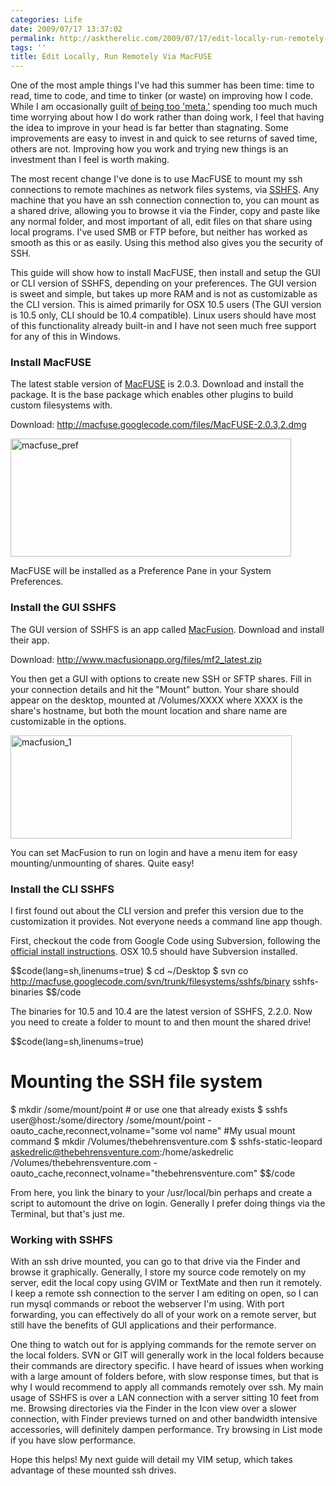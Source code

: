 ```yaml
---
categories: Life
date: 2009/07/17 13:37:02
permalink: http://asktherelic.com/2009/07/17/edit-locally-run-remotely-via-macfuse/
tags: ''
title: Edit Locally, Run Remotely Via MacFUSE
---
```

One of the most ample things I've had this summer has been time: time to read, time to code, and time to tinker (or waste) on improving how I code. While I am occasionally guilt <a title="http://www.codinghorror.com/blog/archives/001282.html" href="http://www.codinghorror.com/blog/archives/001282.html" target="_blank">of being too 'meta,'</a> spending too much much time worrying about how I do work rather than doing work, I feel that having the idea to improve in your head is far better than stagnating. Some improvements are easy to invest in and quick to see returns of saved time, others are not. Improving how you work and trying new things is an investment than I feel is worth making.

The most recent change I've done is to use MacFUSE to mount my ssh connections to remote machines as network files systems, via <a title="http://en.wikipedia.org/wiki/Sshfs" href="http://en.wikipedia.org/wiki/Sshfs">SSHFS</a>. Any machine that you have an ssh connection connection to, you can mount as a shared drive, allowing you to browse it via the Finder, copy and paste like any normal folder, and most important of all, edit files on that share using local programs. I've used SMB or FTP before, but neither has worked as smooth as this or as easily. Using this method also gives you the security of SSH.

This guide will show how to install MacFUSE, then install and setup the GUI or CLI version of SSHFS, depending on your preferences. The GUI version is sweet and simple, but takes up more RAM and is not as customizable as the CLI version. This is aimed primarily for OSX 10.5 users (The GUI version is 10.5 only, CLI should be 10.4 compatible). Linux users should have most of this functionality already built-in and I have not seen much free support for any of this in Windows.
<h3>Install MacFUSE</h3>
The latest stable version of <a title="http://code.google.com/p/macfuse/" href="http://code.google.com/p/macfuse/">MacFUSE</a> is 2.0.3. Download and install the package. It is the base package which enables other plugins to build custom filesystems with.

Download: <a title="http://macfuse.googlecode.com/files/MacFUSE-2.0.3,2.dmg" href="http://macfuse.googlecode.com/files/MacFUSE-2.0.3,2.dmg">http://macfuse.googlecode.com/files/MacFUSE-2.0.3,2.dmg</a>

<a href="http://thebehrensventure.com/wp-content/uploads/2009/07/macfuse_pref.png"><img class="aligncenter size-medium wp-image-518" title="macfuse_pref" src="http://thebehrensventure.com/wp-content/uploads/2009/07/macfuse_pref-449x189.png" alt="macfuse_pref" width="449" height="189" /></a>

MacFUSE will be installed as a Preference Pane in your System Preferences.
<h3>Install the GUI SSHFS</h3>
The GUI version of SSHFS is an app called <a title="http://www.macfusionapp.org/" href="http://www.macfusionapp.org/">MacFusion</a>. Download and install their app.

Download: <a title="http://www.macfusionapp.org/files/mf2_latest.zip" href="http://www.macfusionapp.org/files/mf2_latest.zip">http://www.macfusionapp.org/files/mf2_latest.zip</a>

You then get a GUI with options to create new SSH or SFTP shares. Fill in your connection details and hit the "Mount" button. Your share should appear on the desktop, mounted at /Volumes/XXXX where XXXX is the share's hostname, but both the mount location and share name are customizable in the options.

<a href="http://thebehrensventure.com/wp-content/uploads/2009/07/macfusion_1.png"><img class="aligncenter size-medium wp-image-520" title="macfusion_1" src="http://thebehrensventure.com/wp-content/uploads/2009/07/macfusion_1-450x165.png" alt="macfusion_1" width="450" height="165" /></a>

You can set MacFusion to run on login and have a menu item for easy mounting/unmounting of shares. Quite easy!
<h3>Install the CLI SSHFS</h3>
I first found out about the CLI version and prefer this version due to the customization it provides. Not everyone needs a command line app though. 

First, checkout the code from Google Code using Subversion, following the <a title="http://code.google.com/p/macfuse/wiki/MACFUSE_FS_SSHFS" href="http://code.google.com/p/macfuse/wiki/MACFUSE_FS_SSHFS">official install instructions</a>. OSX 10.5 should have Subversion installed.

$$code(lang=sh,linenums=true)
$ cd ~/Desktop
$ svn co http://macfuse.googlecode.com/svn/trunk/filesystems/sshfs/binary sshfs-binaries
$$/code

The binaries for 10.5 and 10.4 are the latest version of SSHFS, 2.2.0. Now you need to create a folder to mount to and then mount the shared drive!

$$code(lang=sh,linenums=true)
# Mounting the SSH file system
$ mkdir /some/mount/point # or use one that already exists
$ sshfs user@host:/some/directory /some/mount/point -oauto_cache,reconnect,volname="some vol name"
#My usual mount command
$ mkdir /Volumes/thebehrensventure.com
$ sshfs-static-leopard askedrelic@thebehrensventure.com:/home/askedrelic \
		/Volumes/thebehrensventure.com -oauto_cache,reconnect,volname="thebehrensventure.com"
$$/code

From here, you link the binary to your /usr/local/bin perhaps and create a script to automount the drive on login. Generally I prefer doing things via the Terminal, but that's just me.
<h3>Working with SSHFS</h3>
With an ssh drive mounted, you can go to that drive via the Finder and browse it graphically. Generally, I store my source code remotely on my server, edit the local copy using GVIM or TextMate and then run it remotely. I keep a remote ssh connection to the server I am editing on open, so I can run mysql commands or reboot the webserver I'm using. With port forwarding, you can effectively do all of your work on a remote server, but still have the benefits of GUI applications and their performance.

One thing to watch out for is applying commands for the remote server on the local folders. SVN or GIT will generally work in the local folders because their commands are directory specific. I have heard of issues when working with a large amount of folders before, with slow response times, but that is why I would recommend to apply all commands remotely over ssh. My main usage of SSHFS is over a LAN connection with a server sitting 10 feet from me. Browsing directories via the Finder in the Icon view over a slower connection, with Finder previews turned on and other bandwidth intensive accessories, will definitely dampen performance. Try browsing in List mode if you have slow performance.

Hope this helps! My next guide will detail my VIM setup, which takes advantage of these mounted ssh drives.
